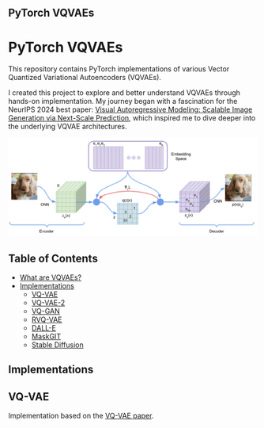 ## PyTorch VQVAEs

# PyTorch VQVAEs

This repository contains PyTorch implementations of various Vector Quantized Variational Autoencoders (VQVAEs).

I created this project to explore and better understand VQVAEs through hands-on implementation. My journey began with a fascination for the NeurIPS 2024 best paper: [Visual Autoregressive Modeling: Scalable Image Generation via Next-Scale Prediction](https://arxiv.org/abs/2404.02905), which inspired me to dive deeper into the underlying VQVAE architectures.

![vqvae](images/vqvae.png)

## Table of Contents
  * [What are VQVAEs?](#what-are-vqvaes)
  * [Implementations](#implementations)
    + [VQ-VAE](#vq-vae)
    + [VQ-VAE-2](#vq-vae-2)
    + [VQ-GAN](#vq-gan)
    + [RVQ-VAE](#rvq-vae)
    + [DALL-E](#dall-e)
    + [MaskGIT](#maskgit)
    + [Stable Diffusion](#stable-diffusion)


## Implementations

## VQ-VAE

Implementation based on the [VQ-VAE paper](https://arxiv.org/abs/1711.00937).
